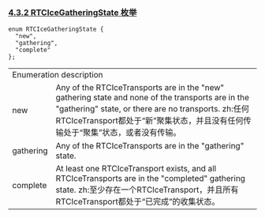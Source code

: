 ### [4.3.2 RTCIceGatheringState 枚举](http://w3c.github.io/webrtc-pc/#rtcicegatheringstate-enum)

```
enum RTCIceGatheringState {
  "new",
  "gathering",
  "complete"
};
```

<table>
	<tr>
		<td colspan="2">
		Enumeration description
		</td>
	</tr>
	<tr>
		<td>
		new
		</td>
		<td>
		Any of the RTCIceTransports are in the "new" gathering state and none of the transports are in the "gathering" state, or there are no transports.
		zh:任何RTCIceTransport都处于“新”聚集状态，并且没有任何传输处于“聚集”状态，或者没有传输。
		</td>
	</tr>
	<tr>
		<td>
		gathering
		</td>
		<td>
		Any of the RTCIceTransports are in the "gathering" state.
		</td>
	</tr>
	<tr>
		<td>
		complete
		</td>
		<td>
		At least one RTCIceTransport exists, and all RTCIceTransports are in the "completed" gathering state.
		zh:至少存在一个RTCIceTransport，并且所有RTCIceTransport都处于“已完成”的收集状态。
		</td>
	</tr>
</table>

